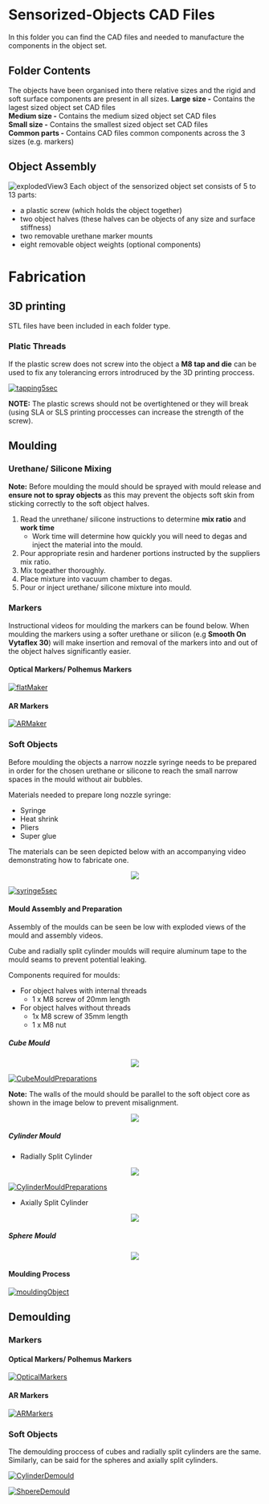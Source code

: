 # Sensorized-Objects CAD Files
In this folder you can find the CAD files and needed to manufacture the components in the object set. 

## Folder Contents
The objects have been organised into there relative sizes and the rigid and soft surface components are present in all sizes. 
**Large size -** Contains the lagest sized object set CAD files <br/>
**Medium size -** Contains the medium sized object set CAD files <br/>
**Small size -** Contains the smallest sized object set CAD files <br/>
**Common parts -** Contains  CAD files common components across the 3 sizes (e.g. markers) <br/>

## Object Assembly
![explodedView3](https://user-images.githubusercontent.com/54158341/73730014-f4740000-479a-11ea-8336-e72841e834bf.jpg)
Each object of the sensorized object set consists of 5 to 13 parts:
* a plastic screw (which holds the object together)
* two object halves (these halves can be objects of any size and surface stiffness)
* two removable urethane marker mounts
* eight removable object weights (optional components)

# Fabrication 

## 3D printing
STL files have been included in each folder type.
### Platic Threads
If the plastic screw does not screw into the object a **M8 tap and die** can be used to fix any tolerancing errors introdruced by the 3D printing proccess.

[comment]: <> (add image of plastic screw and object being tapped)
[![tapping5sec](https://user-images.githubusercontent.com/54158341/74497252-09425780-4f42-11ea-8b20-e1494cdfd888.PNG)](https://www.youtube.com/watch?v=iwGn_2lOhc0&feature=youtu.be "tapping5sec")

**NOTE:** The plastic screws should not be overtightened or they will break (using SLA or SLS printing proccesses can increase the strength of the screw).

## Moulding
### Urethane/ Silicone Mixing
**Note:** Before moulding the mould should be sprayed with mould release and **ensure not to spray objects** as this may prevent the objects soft skin from sticking correctly to the soft object halves. 
1. Read the unrethane/ silicone instructions to determine **mix ratio** and **work time**
    - Work time will determine how quickly you will need to degas and inject the material into the mould.
2. Pour appropriate resin and hardener portions instructed by the suppliers mix ratio.
3. Mix togeather thoroughly.
5. Place mixture into vacuum chamber to degas. 
6. Pour or inject urethane/ silicone mixture into mould. 
### Markers
Instructional videos for moulding the markers can be found below. When moulding the markers using a softer urethane or silicon (e.g **Smooth On Vytaflex 30**) will make insertion and removal of the markers into and out of the object halves significantly easier.
#### Optical Markers/ Polhemus Markers
[![flatMaker](https://user-images.githubusercontent.com/54158341/74596792-f2724100-50b8-11ea-9a1f-15151a7673b6.JPG)](https://www.youtube.com/watch?v=eXIwOtoV1qc "flatMaker")
#### AR Markers
[![ARMaker](https://user-images.githubusercontent.com/54158341/74596832-762c2d80-50b9-11ea-9c4e-b6d14c671c77.JPG)](https://www.youtube.com/watch?v=xcrOEh82KFU "ARMaker")

### Soft Objects 
Before moulding the objects a narrow nozzle syringe needs to be prepared in order for the chosen urethane or silicone to reach the small narrow spaces in the mould without air bubbles.

Materials needed to prepare long nozzle syringe: 
* Syringe
* Heat shrink
* Pliers 
* Super glue

The materials can be seen depicted below with an accompanying video demonstrating how to fabricate one.

<p align="center">
  <img src = https://user-images.githubusercontent.com/54158341/74497968-faf53b00-4f43-11ea-8a1f-8a414c7fc11c.jpg>
</p>

[![syringe5sec](https://user-images.githubusercontent.com/54158341/74500838-131d8800-4f4d-11ea-88c0-5d738e4734c0.PNG)](https://www.youtube.com/watch?v=B0mpWGTTy3A&feature=youtu.be "syringe5sec")

#### Mould Assembly and Preparation
Assembly of the moulds can be seen be low with exploded views of the mould and assembly videos. 

Cube and radially split cylinder moulds will require aluminum tape to the mould seams to prevent potential leaking. 

Components required for moulds: 
* For object halves with internal threads
    - 1 x M8 screw of 20mm length
* For object halves without threads
    - 1x M8 screw of 35mm length
    - 1 x M8 nut

##### Cube Mould

<p align="center">
  <img src = https://user-images.githubusercontent.com/54158341/74600176-86acca00-50f2-11ea-9bcd-5ea6770d5870.png>
</p>

[![CubeMouldPreparations](https://user-images.githubusercontent.com/54158341/74598260-73d6cd00-50d3-11ea-8feb-13c2671f4871.JPG)](https://www.youtube.com/watch?v=x2nqksHXXIw "CubeMouldPreparations")

**Note:** The walls of the mould should be parallel to the soft object core as shown in the image below to prevent misalignment. 
<p align="center">
  <img src = https://user-images.githubusercontent.com/54158341/74522674-85f42680-4f80-11ea-8254-0f5da4df5827.png>
</p>

##### Cylinder Mould
* Radially Split Cylinder

<p align="center">
  <img src = https://user-images.githubusercontent.com/54158341/74600182-a0e6a800-50f2-11ea-8e28-6c30978823e5.png>
</p>

[![CylinderMouldPreparations](https://user-images.githubusercontent.com/54158341/74598322-784fb580-50d4-11ea-8708-6aac99996106.JPG)](https://www.youtube.com/watch?v=_m07TIoGHqI "CylinderMouldPreparations")

* Axially Split Cylinder

<p align="center">
  <img src = https://user-images.githubusercontent.com/54158341/74600192-be1b7680-50f2-11ea-9674-264c548cab7b.png>
</p>

##### Sphere Mould

<p align="center">
  <img src = https://user-images.githubusercontent.com/54158341/74600212-e3a88000-50f2-11ea-862f-1f3216331779.png>
</p>

#### Moulding Process
[![mouldingObject](https://user-images.githubusercontent.com/54158341/74596973-b096ca00-50bb-11ea-8e53-58e37fe110bc.JPG)](https://www.youtube.com/watch?v=eo5qOiTZaQk "mouldingObject")

## Demoulding

### Markers
#### Optical Markers/ Polhemus Markers

[![OpticalMarkers](https://user-images.githubusercontent.com/54158341/74598466-2197ab00-50d7-11ea-92f8-622f696855fd.JPG)](https://www.youtube.com/watch?v=Dwkm1ft7N5k "OpticalMarkers")

#### AR Markers

[![ARMarkers](https://user-images.githubusercontent.com/54158341/74598448-b0f08e80-50d6-11ea-8326-aa87f0e9417f.JPG)](https://www.youtube.com/watch?v=l4PmQHS5-48 "ARMarkers")

### Soft Objects 
The demoulding proccess of cubes and radially split cylinders are the same. Similarly, can be said for the spheres and axially split cylinders. 

[![CylinderDemould](https://user-images.githubusercontent.com/54158341/74598400-c1543980-50d5-11ea-9090-9836fae38bf8.JPG)](https://www.youtube.com/watch?v=J1zPYWYStN0&feature=youtu.be "CylinderDemould")

[![ShpereDemould](https://user-images.githubusercontent.com/54158341/74598378-63bfed00-50d5-11ea-9eae-525b6c3dfa07.JPG)](https://www.youtube.com/watch?v=wvo3y9mB7Rw&feature=youtu.be "ShpereDemould")
